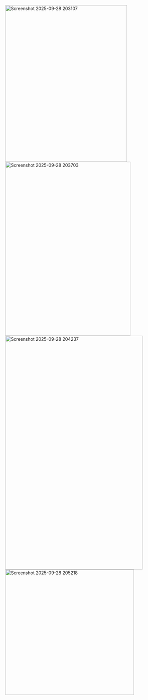 <img width="388" height="498" alt="Screenshot 2025-09-28 203107" src="https://github.com/user-attachments/assets/148b8c67-1a88-43f0-81c2-d0cf826cfc95" />
<img width="399" height="553" alt="Screenshot 2025-09-28 203703" src="https://github.com/user-attachments/assets/f037e2ea-ea1a-4423-ad9a-b51c8352405d" />
<img width="438" height="743" alt="Screenshot 2025-09-28 204237" src="https://github.com/user-attachments/assets/6db591e3-6c9f-4263-bcbf-7b1c20d1b3c7" />
<img width="410" height="399" alt="Screenshot 2025-09-28 205218" src="https://github.com/user-attachments/assets/0e44e2ca-b714-4721-a6a5-66d5ca4c07b8" />
